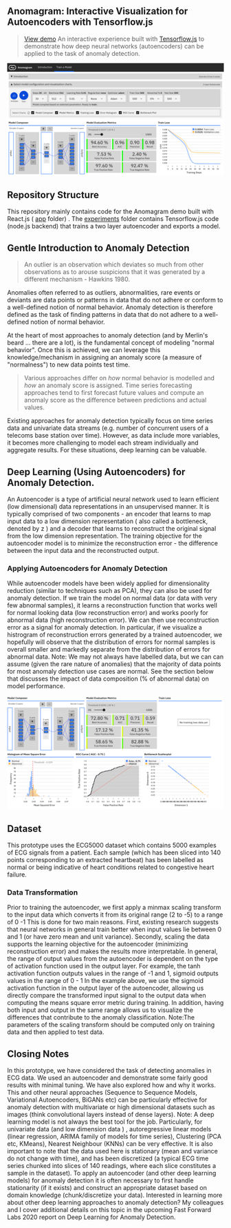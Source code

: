 ## Anomagram: Interactive Visualization for Autoencoders with Tensorflow.js


>  [View demo](http://victordibia.github.io/anomagram) An interactive experience built with [Tensorflow.js](http://tensorflow.org/js) to demonstrate how deep neural networks (autoencoders) can be applied to the task of anomaly detection.

<img src="app/public/images/preview2.png">



## Repository Structure

This repository mainly contains code for the Anomagram demo built with React.js ( [app](/app) folder) . The [experiments](/experiments) folder
contains Tensorflow.js code (node.js backend) that trains a two layer autoencoder and exports a model.


## Gentle Introduction to Anomaly Detection

> An outlier is an observation which deviates so much from other observations as to arouse suspicions that it was generated by a different mechanism - Hawkins 1980.

Anomalies often referred to as outliers, abnormalities, rare events or deviants are data points or patterns in data that do not adhere or conform to a well-defined notion of normal behavior. Anomaly detection is therefore defined as the task of finding patterns in data that do not adhere to a well-defined notion of normal behavior. 

At the heart of most approaches to anomaly detection (and by Merlin's beard ... there are a lot), is the fundamental concept of modeling "normal behavior". Once this is achieved, we can leverage this knowledge/mechanism in assigning an anomaly score (a measure of "normalness") to new data points test time. 

> Various approaches differ on _how_ normal behavior is modelled and _how_ an anomaly score is assigned. Time series forecasting approaches tend to first forecast future values and compute an anomaly score as the difference between predictions and actual values.

Existing approaches for anomaly detection typically focus on time series data and univariate data streams (e.g. number of concurrent users of a telecoms base station over time). However, as data include more variables, it becomes more challenging to model each stream individually and aggregate results. For these situations, deep learning can be valuable. 

## Deep Learning (Using Autoencoders) for Anomaly Detection.

An Autoencoder is a type of artificial neural network used to learn efficient (low dimensional) data representations in an unsupervised manner. It is typically comprised of two components - an encoder that learns to map input data to a low dimension representation ( also called a bottleneck, denoted by z ) and a decoder that learns to reconstruct the original signal from the low dimension representation. The training objective for the autoencoder model is to minimize the reconstruction error - the difference between the input data and the reconstructed output.

### Applying Autoencoders for Anomaly Detection

While autoencoder models have been widely applied for dimensionality reduction (similar to techniques such as PCA), they can also be used for anomaly detection. If we train the model on normal data (or data with very few abnormal samples), it learns a reconstruction function that works well for normal looking data (low reconstruction error) and works poorly for abnormal data (high reconstruction error). We can then use reconstruction error as a signal for anomaly detection.
In particular, if we visualize a histrogram of reconstruction errors generated by a trained autoencoder, we hopefully will observe that the distribution of errors for normal samples is overall smaller and markedly separate from the distribution of errors for abnormal data.
Note: We may not always have labelled data, but we can can assume (given the rare nature of anomalies) that the majority of data points for most anomaly detection use cases are normal. See the section below that discusses the impact of data composition (% of abnormal data) on model performance.  

<img src="app/public/images/preview3.png">

## Dataset

This prototype uses the ECG5000 dataset which contains 5000 examples of ECG signals from a patient. Each sample (which has been sliced into 140 points corresponding to an extracted heartbeat) has been labelled as normal or being indicative of heart conditions related to congestive heart failure.

### Data Transformation
Prior to training the autoencoder, we first apply a minmax scaling transform to the input data which converts it from its original range (2 to -5) to a range of 0 -1 This is done for two main reasons. First, existing research suggests that neural networks in general train better when input values lie between 0 and 1 (or have zero mean and unit variance). Secondly, scaling the data supports the learning objective for the autoencoder (minimizing reconstruction error) and makes the results more interpretable. In general, the range of output values from the autoencoder is dependent on the type of activation function used in the output layer. For example, the tanh activation function outputs values in the range of -1 and 1, sigmoid outputs values in the range of 0 - 1 In the example above, we use the sigmoid activation function in the output layer of the autoencoder, allowing us directly compare the transformed input signal to the output data when computing the means square error metric during training. In addition, having both input and output in the same range allows us to visualize the differences that contribute to the anomaly classification. Note:The parameters of the scaling transform should be computed only on training data and then applied to test data.


## Closing Notes
In this prototype, we have considered the task of detecting anomalies in ECG data. We used an autoencoder and demonstrate some fairly good results with minimal tuning. We have also explored how and why it works. This and other neural approaches (Sequence to Sequence Models, Variational Autoencoders, BiGANs etc) can be particularly effective for anomaly detection with multivariate or high dimensional datasets such as images (think convolutional layers instead of dense layers).
Note: A deep learning model is not always the best tool for the job. Particularly, for univariate data (and low dimension data ) , autoregressive linear models (linear regression, ARIMA family of models for time series), Clustering (PCA etc, KMeans), Nearest Neighbour (KNNs) can be very effective. It is also important to note that the data used here is stationary (mean and variance do not change with time), and has been discretized (a typical ECG time series chunked into slices of 140 readings, where each slice constitutes a sample in the dataset). To apply an autoencoder (and other deep learning models) for anomaly detection it is often necessary to first handle stationarity (if it exists) and construct an appropriate dataset based on domain knowledge (chunk/discretize your data). Interested in learning more about other deep learning approaches to anomaly detection? My colleagues and I cover additional details on this topic in the upcoming Fast Forward Labs 2020 report on Deep Learning for Anomaly Detection.